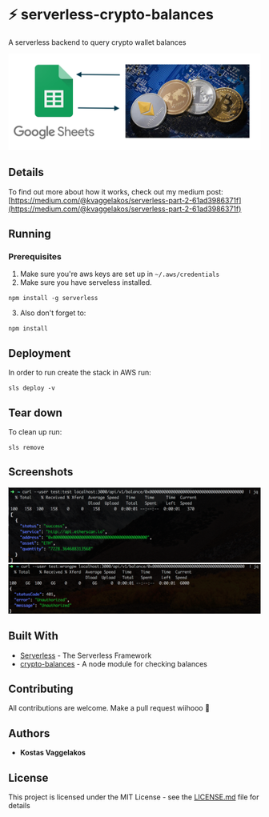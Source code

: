 # ⚡ serverless-crypto-balances

A serverless backend to query crypto wallet balances

[![Google spreadsheets with crypto](./pics/google-sheets-crypto.png)](./architecture.png)

## Details

To find out more about how it works, check out my medium post: [https://medium.com/@kvaggelakos/serverless-part-2-61ad3986371f](https://medium.com/@kvaggelakos/serverless-part-2-61ad3986371f)


## Running

### Prerequisites

1. Make sure you're aws keys are set up in `~/.aws/credentials`
2. Make sure you have serveless installed.

```
npm install -g serverless
```

3. Also don't forget to:

```
npm install
```

## Deployment

In order to run create the stack in AWS run:

```
sls deploy -v
```

## Tear down

To clean up run:

```
sls remove
```

## Screenshots

[![Screenshot 1](./pics/demo1.png)](./architecture.png)
[![Screenshot 2](./pics/demo2.png)](./architecture.png)


## Built With

* [Serverless](https://github.com/serverless/serverless) - The Serverless Framework
* [crypto-balances](https://github.com/litvintech/crypto-balances/) - A node module for checking balances

## Contributing

All contributions are welcome. Make a pull request wiihooo 🤠

## Authors

* **Kostas Vaggelakos**

## License

This project is licensed under the MIT License - see the [LICENSE.md](LICENSE.md) file for details